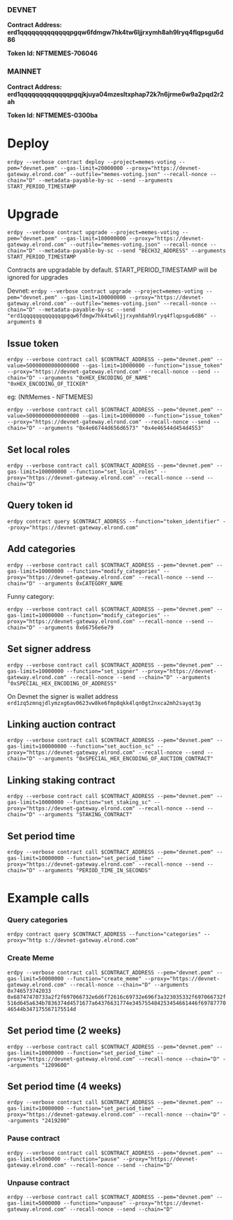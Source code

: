 ### DEVNET
**Contract Address: erd1qqqqqqqqqqqqqpgqw6fdmgw7hk4tw6ljjrxymh8ah9lryq4flqpsgu6d86**

**Token Id: NFTMEMES-706046**

### MAINNET
**Contract Address: erd1qqqqqqqqqqqqqpgqjkjuya04mzesltxphap72k7n6jrme6w9a2pqd2r2ah**

**Token Id: NFTMEMES-0300ba**

# Deploy

`erdpy --verbose contract deploy --project=memes-voting --pem="devnet.pem" --gas-limit=20000000 --proxy="https://devnet-gateway.elrond.com" --outfile="memes-voting.json" --recall-nonce --chain="D" --metadata-payable-by-sc --send --arguments START_PERIOD_TIMESTAMP`

# Upgrade

`erdpy --verbose contract upgrade --project=memes-voting --pem="devnet.pem" --gas-limit=100000000 --proxy="https://devnet-gateway.elrond.com" --outfile="memes-voting.json" --recall-nonce --chain="D" --metadata-payable-by-sc --send "BECH32_ADDRESS" --arguments START_PERIOD_TIMESTAMP`

Contracts are upgradable by default. START_PERIOD_TIMESTAMP will be ignored for upgrades

Devnet:
`erdpy --verbose contract upgrade --project=memes-voting --pem="devnet.pem" --gas-limit=100000000 --proxy="https://devnet-gateway.elrond.com" --outfile="memes-voting.json" --recall-nonce --chain="D" --metadata-payable-by-sc --send "erd1qqqqqqqqqqqqqpgqw6fdmgw7hk4tw6ljjrxymh8ah9lryq4flqpsgu6d86" --arguments 0`

## Issue token
`erdpy --verbose contract call $CONTRACT_ADDRESS --pem="devnet.pem" --value=50000000000000000 --gas-limit=10000000 --function="issue_token" --proxy="https://devnet-gateway.elrond.com" --recall-nonce --send --chain="D" --arguments "0xHEX_ENCODING_OF_NAME" "0xHEX_ENCODING_OF_TICKER"`

eg: (NftMemes - NFTMEMES)

`erdpy --verbose contract call $CONTRACT_ADDRESS --pem="devnet.pem" --value=50000000000000000 --gas-limit=10000000 --function="issue_token" --proxy="https://devnet-gateway.elrond.com" --recall-nonce --send --chain="D" --arguments "0x4e66744d656d6573" "0x4e46544d454d4553"`

## Set local roles

`erdpy --verbose contract call $CONTRACT_ADDRESS --pem="devnet.pem" --gas-limit=100000000 --function="set_local_roles" --proxy="https://devnet-gateway.elrond.com" --recall-nonce --send --chain="D"`

## Query token id

`erdpy contract query $CONTRACT_ADDRESS --function="token_identifier" --proxy="https://devnet-gateway.elrond.com"`

## Add categories
`erdpy --verbose contract call $CONTRACT_ADDRESS --pem="devnet.pem" --gas-limit=10000000 --function="modify_categories" --proxy="https://devnet-gateway.elrond.com" --recall-nonce --send --chain="D" --arguments 0xCATEGORY_NAME`

Funny category:

`erdpy --verbose contract call $CONTRACT_ADDRESS --pem="devnet.pem" --gas-limit=10000000 --function="modify_categories" --proxy="https://devnet-gateway.elrond.com" --recall-nonce --send --chain="D" --arguments 0x66756e6e79`

## Set signer address 
`erdpy --verbose contract call $CONTRACT_ADDRESS --pem="devnet.pem" --gas-limit=10000000 --function="set_signer" --proxy="https://devnet-gateway.elrond.com" --recall-nonce --send --chain="D" --arguments "0xSPECIAL_HEX_ENCODING_OF_ADDRESS"`

On Devnet the signer is wallet address `erd1zq5zmnqjdlymzxg6av0623vw8ke6fmp8qkk4lqn0gt2nxca2mh2sayqt3g`

## Linking auction contract
`erdpy --verbose contract call $CONTRACT_ADDRESS --pem="devnet.pem" --gas-limit=100000000 --function="set_auction_sc" --proxy="https://devnet-gateway.elrond.com" --recall-nonce --send --chain="D" --arguments "0xSPECIAL_HEX_ENCODING_OF_AUCTION_CONTRACT"`

## Linking staking contract
`erdpy --verbose contract call $CONTRACT_ADDRESS --pem="devnet.pem" --gas-limit=10000000 --function="set_staking_sc" --proxy="https://devnet-gateway.elrond.com" --recall-nonce --send --chain="D" --arguments "STAKING_CONTRACT"`

## Set period time
`erdpy --verbose contract call $CONTRACT_ADDRESS --pem="devnet.pem" --gas-limit=10000000 --function="set_period_time" --proxy="https://devnet-gateway.elrond.com" --recall-nonce --send --chain="D" --arguments "PERIOD_TIME_IN_SECONDS"`

# Example calls

### Query categories
`erdpy contract query $CONTRACT_ADDRESS --function="categories" --proxy="http
s://devnet-gateway.elrond.com"`

### Create Meme
`erdpy --verbose contract call $CONTRACT_ADDRESS --pem="devnet.pem" --gas-limit=50000000 --function="create_meme" --proxy="https://devnet-gateway.elrond.com" --recall-nonce --chain="D" --arguments 0x746573742033 0x68747470733a2f2f697066732e6d6f72616c69732e696f3a323035332f697066732f516d645a634b7836374d4571677a64376631774e345755484253454661446f6978777046544b347175567175514d`

## Set period time (2 weeks)
`erdpy --verbose contract call $CONTRACT_ADDRESS --pem="devnet.pem" --gas-limit=10000000 --function="set_period_time" --proxy="https://devnet-gateway.elrond.com" --recall-nonce --chain="D" --arguments "1209600"`

## Set period time (4 weeks)
`erdpy --verbose contract call $CONTRACT_ADDRESS --pem="devnet.pem" --gas-limit=10000000 --function="set_period_time" --proxy="https://devnet-gateway.elrond.com" --recall-nonce --chain="D" --arguments "2419200"`

### Pause contract
`erdpy --verbose contract call $CONTRACT_ADDRESS --pem="devnet.pem" --gas-limit=5000000 --function="pause" --proxy="https://devnet-gateway.elrond.com" --recall-nonce --send --chain="D"`

### Unpause contract
`erdpy --verbose contract call $CONTRACT_ADDRESS --pem="devnet.pem" --gas-limit=5000000 --function="unpause" --proxy="https://devnet-gateway.elrond.com" --recall-nonce --send --chain="D"`
